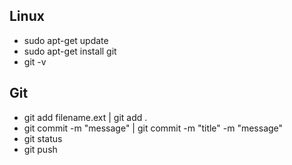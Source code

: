 ## Linux
- sudo apt-get update
- sudo apt-get install git
- git -v

## Git
- git add filename.ext | git add .
- git commit -m "message" | git commit -m "title" -m "message"
- git status
- git push